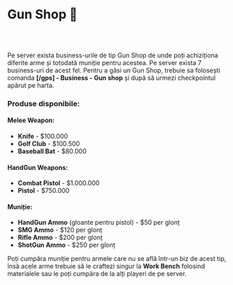 <h1>Gun Shop 🔫</h1><br><br>

Pe server exista business-urile de tip Gun Shop de unde poți achiziționa diferite arme și totodată muniție pentru acestea. Pe server exista 7 business-uri de acest fel. Pentru a găsi un Gun Shop, trebuie sa folosești comanda <strong>[/gps] - Business - Gun shop</strong> și după să urmezi checkpointul apărut pe harta.

<h3>Produse disponibile:</h3>
<h4>Melee Weapon:</h4>
<ul>
    <li><strong>Knife</strong> - $100.000</li>
    <li><strong>Golf Club</strong> - $100.500</li>
    <li><strong>Baseball Bat</strong> - $80.000</li>
</ul>

<h4>HandGun Weapons:</h4>
<ul>
    <li><strong>Combat Pistol</strong> - $1.000.000</li>
    <li><strong>Pistol</strong> - $750.000</li>
</ul>

<h4>Muniție:</h4>
<ul>
    <li><strong>HandGun Ammo</strong> (gloante pentru pistol) - $50 per glonț</li>
    <li><strong>SMG Ammo</strong> - $120 per glonț</li>
    <li><strong>Rifle Ammo</strong> - $200 per glonț</li>
    <li><strong>ShotGun Ammo</strong> - $250 per glonț</li>
</ul>

<div class="danger-container">
Poți cumpăra muniție pentru armele care nu se află într-un biz de acest tip, însă acele arme trebuie să le craftezi singur la <strong>Work Bench</strong> folosind materialele sau le poți cumpăra de la alți playeri de pe server.
</div>